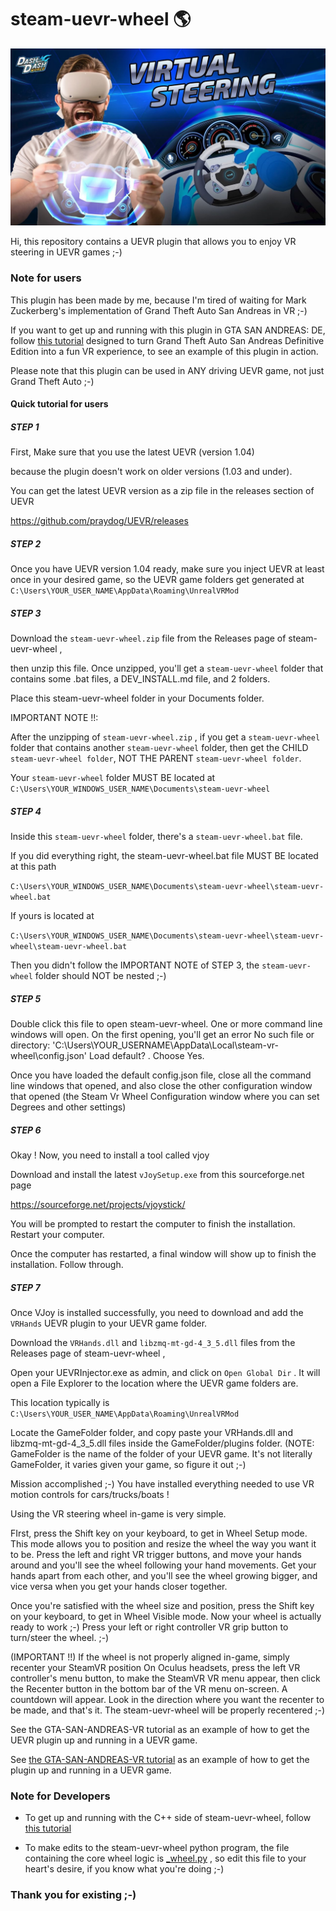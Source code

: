 # steam-uevr-wheel 🌎

<p align="center">
  <img src="readme_assets/steering_vr.jpg" alt="VR Steering">
</p>

Hi, this repository contains a UEVR plugin that allows you to enjoy VR steering in UEVR games ;-)

### Note for users

This plugin has been made by me, because I'm tired of waiting for Mark Zuckerberg's implementation of Grand Theft Auto San Andreas in VR ;-)

If you want to get up and running with this plugin in GTA SAN ANDREAS: DE, follow [this tutorial](https://github.com/MaslowCorporation/GTA-SAN-ANDREAS-VR) designed to turn Grand Theft Auto San Andreas Definitive Edition into a fun VR experience, to see an example of this plugin in action.

Please note that this plugin can be used in ANY driving UEVR game, not just Grand Theft Auto ;-)

#### Quick tutorial for users

##### STEP 1

First, Make sure that you use the latest UEVR (version 1.04) 

because the plugin doesn't work on older versions (1.03 and under). 

You can get the latest UEVR version as a zip file in the releases section of UEVR

https://github.com/praydog/UEVR/releases

##### STEP 2

Once you have UEVR version 1.04 ready, make sure you inject UEVR at least once in your desired game, so the UEVR game folders get generated at `C:\Users\YOUR_USER_NAME\AppData\Roaming\UnrealVRMod`

##### STEP 3

Download the `steam-uevr-wheel.zip` file from the Releases page of steam-uevr-wheel ,

then unzip this file. Once unzipped, you'll get a `steam-uevr-wheel` folder that contains some .bat files, a DEV_INSTALL.md file, and 2 folders. 

Place this steam-uevr-wheel folder in your Documents folder. 

IMPORTANT NOTE !!: 

After the unzipping of `steam-uevr-wheel.zip` , if you get a `steam-uevr-wheel` folder that contains another `steam-uevr-wheel` folder, then get the CHILD `steam-uevr-wheel folder`, NOT THE PARENT `steam-uevr-wheel folder`.

Your `steam-uevr-wheel` folder MUST BE located at `C:\Users\YOUR_WINDOWS_USER_NAME\Documents\steam-uevr-wheel`

##### STEP 4

Inside this `steam-uevr-wheel` folder, there's a `steam-uevr-wheel.bat` file. 

If you did everything right, the steam-uevr-wheel.bat file MUST BE located at this path

`C:\Users\YOUR_WINDOWS_USER_NAME\Documents\steam-uevr-wheel\steam-uevr-wheel.bat`

If yours is located at 

`C:\Users\YOUR_WINDOWS_USER_NAME\Documents\steam-uevr-wheel\steam-uevr-wheel\steam-uevr-wheel.bat`

Then you didn't follow the IMPORTANT NOTE of STEP 3, the `steam-uevr-wheel` folder should NOT be nested ;-)

##### STEP 5

Double click this file to open steam-uevr-wheel.
One or more command line windows will open. On the first opening, you'll get an error No such file or directory: 'C:\\Users\\YOUR_USERNAME\\AppData\\Local\\steam-vr-wheel\\config.json' Load default? . Choose Yes.

Once you have loaded the default config.json file, close all the command line windows that opened, and also close the other configuration window that opened (the Steam Vr Wheel Configuration window where you can set Degrees and other settings)

##### STEP 6

Okay ! Now, you need to install a tool called vjoy

Download and install the latest `vJoySetup.exe` from this sourceforge.net page

https://sourceforge.net/projects/vjoystick/

You will be prompted to restart the computer to finish the installation. Restart your computer.

Once the computer has restarted, a final window will show up to finish the installation. Follow through.

##### STEP 7

Once VJoy is installed successfully, you need to download and add the `VRHands` UEVR plugin to your UEVR game folder.

Download the `VRHands.dll` and `libzmq-mt-gd-4_3_5.dll` files from the Releases page of steam-uevr-wheel ,

Open your UEVRInjector.exe as admin, and click on `Open Global Dir` . It will open a File Explorer to the location where the UEVR game folders are. 

This location typically is `C:\Users\YOUR_USER_NAME\AppData\Roaming\UnrealVRMod` 

Locate the GameFolder folder, and copy paste your VRHands.dll and libzmq-mt-gd-4_3_5.dll files inside the GameFolder/plugins folder.
(NOTE: GameFolder is the name of the folder of your UEVR game. It's not literally GameFolder, it varies given your game, so figure it out ;-)

Mission accomplished ;-) You have installed everything needed to use VR motion controls for cars/trucks/boats !

Using the VR steering wheel in-game is very simple.

FIrst, press the Shift key on your keyboard, to get in Wheel Setup mode.
This mode allows you to position and resize the wheel the way you want it to be.
Press the left and right VR trigger buttons, and move your hands around and you'll see the wheel following your hand movements.
Get your hands apart from each other, and you'll see the wheel growing bigger, and vice versa when you get your hands closer together.

Once you're satisfied with the wheel size and position, press the Shift key on your keyboard, to get in Wheel Visible mode.
Now your wheel is actually ready to work ;-)
Press your left or right controller VR grip button to turn/steer the wheel. ;-)

(IMPORTANT !!) If the wheel is not properly aligned in-game, simply recenter your SteamVR position
On Oculus headsets, press the left VR controller's menu button, to make the SteamVR VR menu appear,
then click the Recenter button in the bottom bar of the VR menu on-screen.
A countdown will appear. Look in the direction where you want the recenter to be made, and that's it. The steam-uevr-wheel will be properly recentered ;-)

See the GTA-SAN-ANDREAS-VR tutorial as an example of how to get the UEVR plugin up and running in a UEVR game.


See [the GTA-SAN-ANDREAS-VR tutorial](https://github.com/MaslowCorporation/GTA-SAN-ANDREAS-VR) as an example of how to get the plugin up and running in a UEVR game.

### Note for Developers

* To get up and running with the C++ side of steam-uevr-wheel, follow [this tutorial](./readme_assets/create_uevr_plugin/README.md)

* To make edits to the steam-uevr-wheel python program, 
the file containing the core wheel logic is [_wheel.py](./steam-uevr-wheel-dev/steam_vr_wheel/_wheel.py) , 
so edit this file to your heart's desire, if you know what you're doing ;-)

### Thank you for existing ;-)